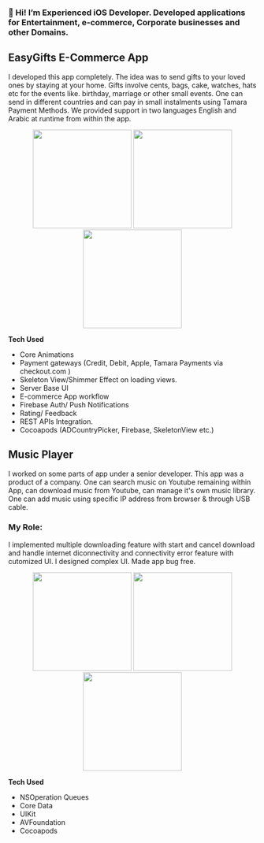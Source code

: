 ### 👋 Hi! I’m Experienced iOS Developer. Developed applications for Entertainment, e-commerce, Corporate businesses and other Domains.

## EasyGifts  E-Commerce App 
I developed this app completely. The idea was to send gifts to your loved ones by staying at your home. Gifts involve cents, bags, cake, watches, hats etc for the events like. birthday, marriage or other small events. One can send in different countries and can pay in small instalments using Tamara Payment Methods. We provided support in two languages English and Arabic at runtime from within the app.

<p align="center">
 <img src="https://github.com/hysekbutt/portfolio/assets/134068377/24abe396-db34-4709-a112-bd6ac596a803" width="200"/>
 <img src="https://github.com/hysekbutt/portfolio/assets/134068377/f313c4c7-797c-4ee9-9842-e1dfaeb33096" width="200"/>
 <img src="https://github.com/hysekbutt/portfolio/assets/134068377/026bb03b-9f06-4dcf-b9cc-0d7831381514" width="200"/>
</p>

**Tech Used**
-  Core Animations
-  Payment gateways (Credit, Debit, Apple, Tamara Payments via checkout.com )
-  Skeleton View/Shimmer Effect on loading views. 
-  Server Base UI
-  E-commerce App workflow
-  Firebase Auth/ Push Notifications
-  Rating/ Feedback
-  REST APIs Integration.
-  Cocoapods (ADCountryPicker, Firebase, SkeletonView etc.)

## Music Player

I worked on some parts of app under a senior developer. This app was a product of a company. One can search music on Youtube remaining within App, can download music from Youtube, can manage it's own music library. One can add music using specific IP address from browser & through USB cable.

### My Role:
I implemented multiple downloading feature with start and cancel download and handle internet diconnectivity and connectivity error feature with cutomized UI. I designed complex UI. Made app bug free.

<p align="center">
 <img src="https://github.com/hysekbutt/portfolio/assets/134068377/8fb20f22-acf6-4396-b04d-1fcfc7f3f675" width="200"/>
 <img src="https://github.com/hysekbutt/portfolio/assets/134068377/eb046a19-6b17-4982-bc0d-345ca98614fc" width="200"/>
 <img src="https://github.com/hysekbutt/portfolio/assets/134068377/12b267ad-707a-4e05-8884-ab0cc6e62612" width="200"/>
</p>

**Tech Used**
-  NSOperation Queues
-  Core Data
-  UIKit
-  AVFoundation
-  Cocoapods
